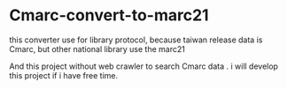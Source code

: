 # Cmarc-convert-to-marc21
this converter use for library protocol,
because taiwan release data is  Cmarc,
but other national library use the marc21 

And this project without web crawler to search Cmarc data .
i will develop this project if i have free time.
